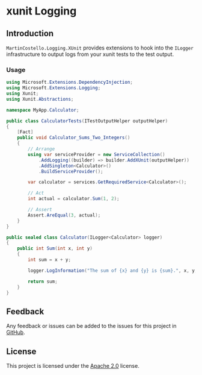 # xunit Logging

## Introduction

`MartinCostello.Logging.XUnit` provides extensions to hook into the `ILogger` infrastructure to output logs from your xunit tests to the test output.

### Usage

```csharp
using Microsoft.Extensions.DependencyInjection;
using Microsoft.Extensions.Logging;
using Xunit;
using Xunit.Abstractions;

namespace MyApp.Calculator;

public class CalculatorTests(ITestOutputHelper outputHelper)
{
    [Fact]
    public void Calculator_Sums_Two_Integers()
    {
        // Arrange
        using var serviceProvider = new ServiceCollection()
            .AddLogging((builder) => builder.AddXUnit(outputHelper))
            .AddSingleton<Calculator>()
            .BuildServiceProvider();

        var calculator = services.GetRequiredService<Calculator>();

        // Act
        int actual = calculator.Sum(1, 2);

        // Assert
        Assert.AreEqual(3, actual);
    }
}

public sealed class Calculator(ILogger<Calculator> logger)
{
    public int Sum(int x, int y)
    {
        int sum = x + y;

        logger.LogInformation("The sum of {x} and {y} is {sum}.", x, y, sum);

        return sum;
    }
}
```

## Feedback

Any feedback or issues can be added to the issues for this project in [GitHub](https://github.com/martincostello/xunit-logging/issues "Issues for this project on GitHub.com").

## License

This project is licensed under the [Apache 2.0](http://www.apache.org/licenses/LICENSE-2.0.txt "The Apache 2.0 license") license.
